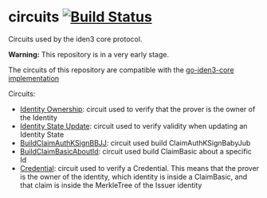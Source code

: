 # circuits [![Build Status](https://travis-ci.org/iden3/circuits.svg?branch=master)](https://travis-ci.org/iden3/circuits)

Circuits used by the iden3 core protocol.

**Warning:** This repository is in a very early stage.

The circuits of this repository are compatible with the [go-iden3-core implementation](https://github.com/iden3/go-iden3-core)

Circuits:
- [Identity Ownership](circuits/idOwnership.circom): circuit used to verify that the prover is the owner of the Identity
- [Identity State Update](circuits/idState.circom): circuit used to verify validity when updating an Identity State
- [BuildClaimAuthKSignBBJJ](circuits/buildClaimAuthKSignBBJJ.circom): circuit used build ClaimAuthKSignBabyJub 
- [BuildClaimBasicAboutId](circuits/buildClaimBasicAboutId.circom): circuit used build ClaimBasic about a specific Id 
- [Credential](circuits/credential.circom): circuit used to verify a Credential. This means that the prover is the owner of the identity, which identity is inside a ClaimBasic, and that claim is inside the MerkleTree of the Issuer identity
